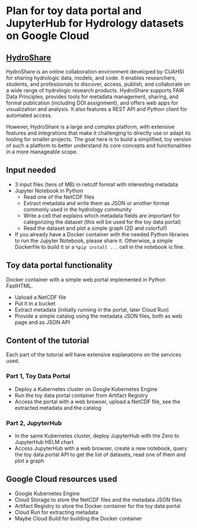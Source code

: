 # Plan for toy data portal and JupyterHub for Hydrology datasets on Google Cloud

## [HydroShare](https://www.hydroshare.org/)

HydroShare is an online collaboration environment developed by CUAHSI for sharing hydrologic data, models, and code. It enables researchers, students, and professionals to discover, access, publish, and collaborate on a wide range of hydrologic research products. HydroShare supports FAIR Data Principles, provides tools for metadata management, sharing, and formal publication (including DOI assignment), and offers web apps for visualization and analysis. It also features a REST API and Python client for automated access.

However, HydroShare is a large and complex platform, with extensive features and integrations that make it challenging to directly use or adapt its tooling for smaller projects. The goal here is to build a simplified, toy version of such a platform to better understand its core concepts and functionalities in a more manageable scope.


## Input needed

* 3 input files (tens of MB) in netcdf format with interesting metadata
* Jupyter Notebook in Python
	* Read one of the NetCDF files
	* Extract metadata and write them as JSON or another format commonly used in the hydrology community
    * Write a cell that explains which metadata fields are important for categorizing the dataset (this will be used for the toy data portal)
    * Read the dataset and plot a simple graph (2D and colorful!)
* If you already have a Docker container with the needed Python libraries to run the Jupyter Notebook, please share it. Otherwise, a simple Dockerfile to build it or a `%pip install ...` cell in the notebook is fine.

## Toy data portal functionality

Docker container with a simple web portal implemented in Python FastHTML.

* Upload a NetCDF file
* Put it in a bucket
* Extract metadata (initially running in the portal, later Cloud Run)
* Provide a simple catalog using the metadata JSON files, both as web page and as JSON API

## Content of the tutorial

Each part of the tutorial will have extensive explanations on the services used.

### Part 1, Toy Data Portal

* Deploy a Kubernetes cluster on Google Kubernetes Engine
* Run the toy data portal container from Artifact Registry
* Access the portal with a web browser, upload a NetCDF file, see the extracted metadata and the catalog

### Part 2, JupyterHub

* In the same Kubernetes cluster, deploy JupyterHub with the Zero to JupyterHub HELM chart
* Access JupyterHub with a web browser, create a new notebook, query the toy data portal API to get the list of datasets, read one of them and plot a graph

## Google Cloud resources used

* Google Kubernetes Engine
* Cloud Storage to store the NetCDF files and the metadata JSON files
* Artifact Registry to store the Docker container for the toy data portal
* Cloud Run for extracting metadata
* Maybe Cloud Build for building the Docker container
